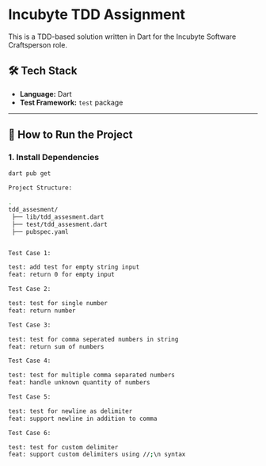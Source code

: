 # Incubyte TDD Assignment

This is a TDD-based solution written in Dart for the Incubyte Software Craftsperson role.

## 🛠️ Tech Stack

- **Language:** Dart
- **Test Framework:** `test` package

---

## 🚀 How to Run the Project

### 1. Install Dependencies

```bash
dart pub get

Project Structure:

.
tdd_assesment/
 ├── lib/tdd_assesment.dart
 ├── test/tdd_assesment.dart
 ├── pubspec.yaml


Test Case 1:

test: add test for empty string input
feat: return 0 for empty input

Test Case 2:

test: test for single number
feat: return number

Test Case 3:

test: test for comma seperated numbers in string
feat: return sum of numbers

Test Case 4:

test: test for multiple comma separated numbers
feat: handle unknown quantity of numbers

Test Case 5:

test: test for newline as delimiter
feat: support newline in addition to comma

Test Case 6:

test: test for custom delimiter
feat: support custom delimiters using //;\n syntax

